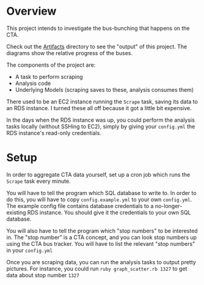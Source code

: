 Overview
=====================
This project intends to investigate the bus-bunching that happens on the CTA.

Check out the [Artifacts](https://github.com/skatenerd/buses/tree/master/artifacts) directory to see the "output" of this project.  The diagrams show the relative progress of the buses.

The components of the project are:
* A task to perform scraping
* Analysis code
* Underlying Models (scraping saves to these, analysis consumes them)

There used to be an EC2 instance running the `Scrape` task, saving its data to an RDS instance.  I turned these all off because it got a little bit expensive.

In the days when the RDS instance was up, you could perform the analysis tasks locally (without SSHing to EC2), simply by giving your `config.yml` the RDS instance's read-only credentials.

Setup
=====================

In order to aggregate CTA data yourself, set up a cron job which runs the `Scrape` task every minute.  

You will have to tell the program which SQL database to write to.  In order to do this, you will have to copy `config.example.yml` to your own `config.yml`.  The example config file contains database credentials to a no-longer-existing RDS instance.  You should give it the credentials to your own SQL database.

You will also have to tell the program which "stop numbers" to be interested in.  The "stop number" is a CTA concept, and you can look stop numbers up using the CTA bus tracker. You will have to list the relevant "stop numbers" in your `config.yml`

Once you are scraping data, you can run the analysis tasks to output pretty pictures.  For instance, you could run `ruby graph_scatter.rb 1327` to get data about stop number `1327`
